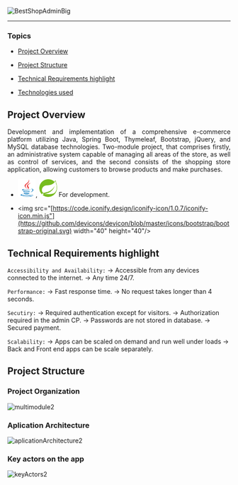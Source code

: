 ![BestShopAdminBig](https://github.com/pedrocarvalhoit/bestshop-eCommerce/assets/100386092/03d3f676-4f28-4294-853b-75587c8fed49) 

<hr>

### Topics

- [Project Overview](#project-overview)

- [Project Structure](#project-structure)

- [Technical Requirements highlight](#technical-requirements-highlight)

- [Technologies used](#technologies-used)

## Project Overview

<p align="justify">
Development and implementation of a comprehensive e-commerce platform utilizing Java, Spring Boot, Thymeleaf, Bootstrap, jQuery, and MySQL database technologies. Two-module project, that comprises firstly, an administrative system capable of managing all areas of the store, as well as control of services, and the second consists of the shopping store application, allowing customers to browse products and make purchases.

- <img src="https://raw.githubusercontent.com/devicons/devicon/master/icons/java/java-original.svg" alt="java" width="40" height="40"/>, <img src="https://raw.githubusercontent.com/devicons/devicon/master/icons/spring/spring-original.svg" alt="java" width="40" height="40"/> For development.

- <img src="[https://code.iconify.design/iconify-icon/1.0.7/iconify-icon.min.js"](https://github.com/devicons/devicon/blob/master/icons/bootstrap/bootstrap-original.svg) width="40" height="40"/>
</p>

## Technical Requirements highlight

`Accessibility and Availability:` 
	-> Accessible from any devices connected to the internet.
	-> Any time 24/7.

`Performance:` 
	-> Fast response time.
	-> No request takes longer than 4 seconds.

`Secutiry:` 
	-> Required authentication except for visitors.
	-> Authorization required in the admin CP.
	-> Passwords are not stored in database.
	-> Secured payment.

`Scalability:` 
	-> Apps can be scaled on demand and run well under loads
	-> Back and Front end apps can be scale separately.

## Project Structure

### Project Organization 
![multimodule2](https://github.com/pedrocarvalhoit/bestshop-eCommerce/assets/100386092/4cef9c43-c68d-4286-8c1f-eb95c43df575)

### Aplication Architecture
![aplicationArchitecture2](https://github.com/pedrocarvalhoit/bestshop-eCommerce/assets/100386092/ff207ac3-480d-40a4-a1ee-e3407c01f4aa)

### Key actors on the app
![keyActors2](https://github.com/pedrocarvalhoit/bestshop-eCommerce/assets/100386092/2e8ce1fc-a7ec-4be6-9577-55112e9f18b0)


